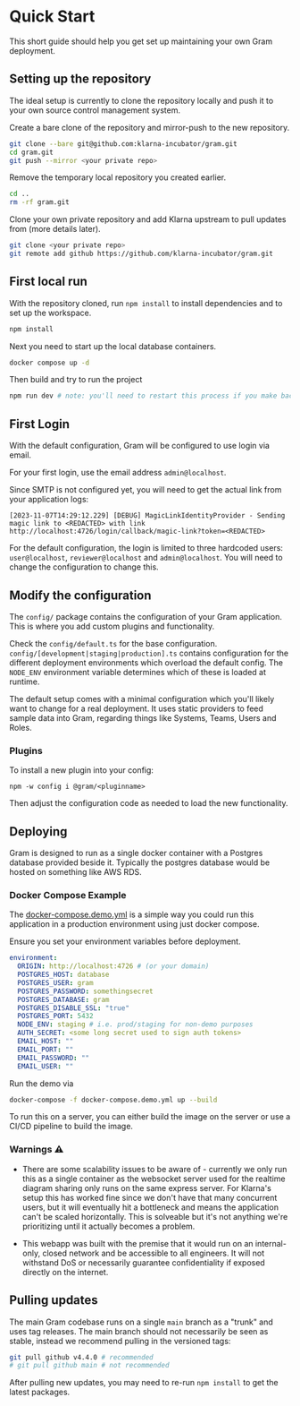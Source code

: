 # Quick Start

This short guide should help you get set up maintaining your own Gram deployment.

## Setting up the repository

The ideal setup is currently to clone the repository locally and push it to your own source control management system.

Create a bare clone of the repository and mirror-push to the new repository.

```sh
git clone --bare git@github.com:klarna-incubator/gram.git
cd gram.git
git push --mirror <your private repo>
```

Remove the temporary local repository you created earlier.

```sh
cd ..
rm -rf gram.git
```

Clone your own private repository and add Klarna upstream to pull updates from (more details later).

```sh
git clone <your private repo>
git remote add github https://github.com/klarna-incubator/gram.git
```

## First local run

With the repository cloned, run `npm install` to install dependencies and to set up
the workspace.

```sh
npm install
```

Next you need to start up the local database containers.

```sh
docker compose up -d
```

Then build and try to run the project

```sh
npm run dev # note: you'll need to restart this process if you make backend changes
```

## First Login

With the default configuration, Gram will be configured to use login via email.

For your first login, use the email address `admin@localhost`.

Since SMTP is not configured yet, you will need to get the actual link from your application logs:

```
[2023-11-07T14:29:12.229] [DEBUG] MagicLinkIdentityProvider - Sending magic link to <REDACTED> with link http://localhost:4726/login/callback/magic-link?token=<REDACTED>
```

For the default configuration, the login is limited to three hardcoded users: `user@localhost`, `reviewer@localhost` and `admin@localhost`.
You will need to change the configuration to change this.

## Modify the configuration

The `config/` package contains the configuration of your Gram application. This is where
you add custom plugins and functionality.

Check the `config/default.ts` for the base configuration. `config/[development|staging|production].ts` contains configuration for the different deployment environments which overload the default config. The `NODE_ENV` environment variable determines which of these is loaded at runtime.

The default setup comes with a minimal configuration which you'll likely want to change for a real deployment.
It uses static providers to feed sample data into Gram, regarding things like Systems, Teams, Users and Roles.

### Plugins

To install a new plugin into your config:

```
npm -w config i @gram/<pluginname>
```

Then adjust the configuration code as needed to load the new functionality.

## Deploying

Gram is designed to run as a single docker container with a Postgres database provided beside it. Typically the postgres database would be hosted on something like AWS RDS.

### Docker Compose Example

The [docker-compose.demo.yml](docker-compose.demo.yml) is a simple way you could run this application
in a production environment using just docker compose.

Ensure you set your environment variables before deployment.

```yml
environment:
  ORIGIN: http://localhost:4726 # (or your domain)
  POSTGRES_HOST: database
  POSTGRES_USER: gram
  POSTGRES_PASSWORD: somethingsecret
  POSTGRES_DATABASE: gram
  POSTGRES_DISABLE_SSL: "true"
  POSTGRES_PORT: 5432
  NODE_ENV: staging # i.e. prod/staging for non-demo purposes
  AUTH_SECRET: <some long secret used to sign auth tokens>
  EMAIL_HOST: ""
  EMAIL_PORT: ""
  EMAIL_PASSWORD: ""
  EMAIL_USER: ""
```

Run the demo via

```sh
docker-compose -f docker-compose.demo.yml up --build
```

To run this on a server, you can either build the image on the server or use a CI/CD pipeline to build the image.

### Warnings ⚠️

- There are some scalability issues to be aware of - currently we only run this as a single container as the websocket server used for the
  realtime diagram sharing only runs on the same express server. For Klarna's setup this has worked fine since we don't have that many concurrent users,
  but it will eventually hit a bottleneck and means the application can't be scaled horizontally. This is solveable but it's not anything we're prioritizing until it actually becomes a problem.

- This webapp was built with the premise that it would run on an internal-only, closed network and be accessible to all engineers. It will not withstand DoS or necessarily guarantee confidentiality if exposed
  directly on the internet.

## Pulling updates

The main Gram codebase runs on a single `main` branch as a "trunk" and
uses tag releases. The main branch should not necessarily be seen as stable, instead
we recommend pulling in the versioned tags:

```sh
git pull github v4.4.0 # recommended
# git pull github main # not recommended
```

After pulling new updates, you may need to re-run `npm install` to get the latest packages.
